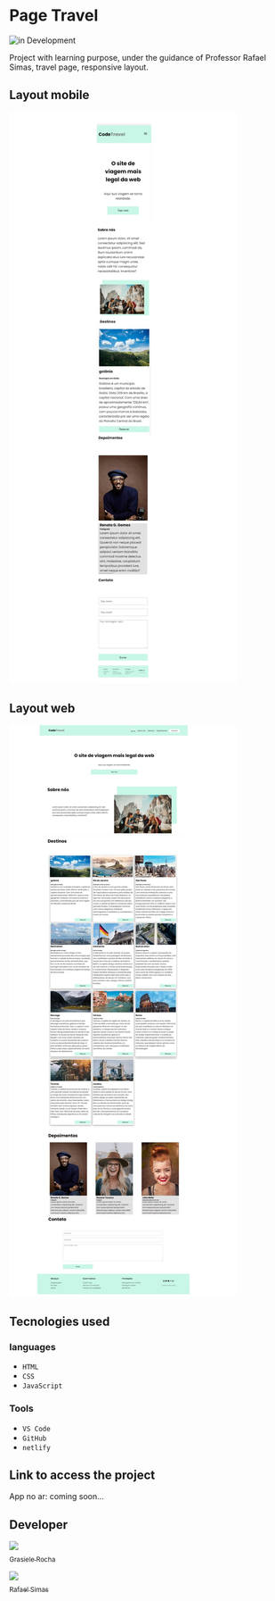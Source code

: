 # Page Travel

![in Development](https://img.shields.io/badge/in%20-%20Development-blue)

Project with learning purpose, under the guidance of Professor Rafael Simas, travel page, responsive layout.

## Layout mobile

![mobile](./img/mobile.jpg)

## Layout web

![web](./img/Desktop.jpg)

## Tecnologies used

### languages

- `HTML`
- `CSS`
- `JavaScript`

### Tools

- `VS Code`
- `GitHub`
- `netlify`

## Link to access the project

App no ar:
coming soon...

## Developer

[<img src="https://avatars.githubusercontent.com/u/104076058?v=4" width=115><br><sub>Grasiele Rocha</sub>](https://github.com/GrasieleRocha)

[<img src="https://avatars.githubusercontent.com/u/61704189?v=4" width=115><br><sub>Rafael Simas</sub>](https://github.com/Rafaelsimas)

